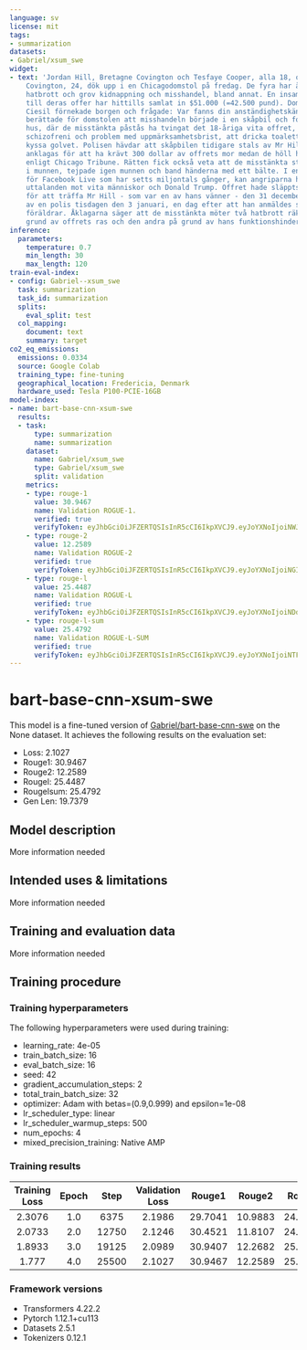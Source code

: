 ```yaml
---
language: sv
license: mit
tags:
- summarization
datasets:
- Gabriel/xsum_swe
widget:
- text: 'Jordan Hill, Bretagne Covington och Tesfaye Cooper, alla 18, och Tanishia
    Covington, 24, dök upp i en Chicagodomstol på fredag. De fyra har åtalats för
    hatbrott och grov kidnappning och misshandel, bland annat. En insamling på nätet
    till deras offer har hittills samlat in $51.000 (=42.500 pund). Domare Maria Kuriakos
    Ciesil förnekade borgen och frågade: Var fanns din anständighetskänsla? Åklagarna
    berättade för domstolen att misshandeln började i en skåpbil och fortsatte i ett
    hus, där de misstänkta påstås ha tvingat det 18-åriga vita offret, som lider av
    schizofreni och problem med uppmärksamhetsbrist, att dricka toalettvatten och
    kyssa golvet. Polisen hävdar att skåpbilen tidigare stals av Mr Hill, som också
    anklagas för att ha krävt 300 dollar av offrets mor medan de höll honom fången,
    enligt Chicago Tribune. Rätten fick också veta att de misstänkta stoppade en strumpa
    i munnen, tejpade igen munnen och band händerna med ett bälte. I en video gjord
    för Facebook Live som har setts miljontals gånger, kan angriparna höras göra nedsättande
    uttalanden mot vita människor och Donald Trump. Offret hade släppts av på en McDonalds
    för att träffa Mr Hill - som var en av hans vänner - den 31 december. Han hittades
    av en polis tisdagen den 3 januari, en dag efter att han anmäldes saknad av sina
    föräldrar. Åklagarna säger att de misstänkta möter två hatbrott räknas, en på
    grund av offrets ras och den andra på grund av hans funktionshinder.'
inference:
  parameters:
    temperature: 0.7
    min_length: 30
    max_length: 120
train-eval-index:
- config: Gabriel--xsum_swe
  task: summarization
  task_id: summarization
  splits:
    eval_split: test
  col_mapping:
    document: text
    summary: target
co2_eq_emissions:
  emissions: 0.0334
  source: Google Colab
  training_type: fine-tuning
  geographical_location: Fredericia, Denmark
  hardware_used: Tesla P100-PCIE-16GB
model-index:
- name: bart-base-cnn-xsum-swe
  results:
  - task:
      type: summarization
      name: summarization
    dataset:
      name: Gabriel/xsum_swe
      type: Gabriel/xsum_swe
      split: validation
    metrics:
    - type: rouge-1
      value: 30.9467
      name: Validation ROGUE-1.
      verified: true
      verifyToken: eyJhbGciOiJFZERTQSIsInR5cCI6IkpXVCJ9.eyJoYXNoIjoiNWJmOWRhNjgzNjNhY2U3Y2VjY2Y0MzU3MmQyNzVlNzE0NmZjY2YxM2EzZmUxMzA3YTQ1MjU0ZGI3ZjU2OTllNCIsInZlcnNpb24iOjF9.vs305ofbXaHXU-APAdgvvMjJgI7Eb2xpNih3yt9lgFzG5EhDmVm2la62vLgiW_ypvc3v-95CFw2RDvX4GjqQDA
    - type: rouge-2
      value: 12.2589
      name: Validation ROGUE-2
      verified: true
      verifyToken: eyJhbGciOiJFZERTQSIsInR5cCI6IkpXVCJ9.eyJoYXNoIjoiNGI4NzFhZDBjZmJhYmFhMmYwZTQ3ZTdkYTY3OWU1MDk2MDNjNDAyODg3Yzc2YjY0MmE1ZGZlYjIyODdiYTZjZCIsInZlcnNpb24iOjF9.Xm9uAyUR_QsOKtw7GM0J6jduoL1-qUVra07cpIGQve8au8T8r94pzvb_r5f5YFKioa1rsG8fT8xCHecV2yPjAg
    - type: rouge-l
      value: 25.4487
      name: Validation ROGUE-L
      verified: true
      verifyToken: eyJhbGciOiJFZERTQSIsInR5cCI6IkpXVCJ9.eyJoYXNoIjoiNDdmMjEyNDRhODI5MWJmNGYyMGRiMzlkOGMwODIyZjgyNDg2M2NjMTAwZTlkYWVkZjUxNjRmNzgzZWU0MGMyNCIsInZlcnNpb24iOjF9.Wx0RQwcx4-rJ2K3EG-RwWxvfTpSYii-DW2Wi9TTre6HkByDHNImzesP7sPJ3AcIoHZzt1kw30652nUpmMW5zDg
    - type: rouge-l-sum
      value: 25.4792
      name: Validation ROGUE-L-SUM
      verified: true
      verifyToken: eyJhbGciOiJFZERTQSIsInR5cCI6IkpXVCJ9.eyJoYXNoIjoiNTFiMDE5YThmNGM5YjMwNThkNzQ1MWUzMGFjNmNiNzE0ZWU0N2I2OTk0MTU4YzkwNzhlNzkzZjI0MjcxNTQ4OSIsInZlcnNpb24iOjF9.uU9p925R6K3m9w-SrfTFb7pbXEfP8T38tsOG9iKiLiLPexQ1sJTTold1oTTWiYOs8oDBIqF1w2eRit4Q7U90Dg
---
```


<!-- This model card has been generated automatically according to the information the Trainer had access to. You
should probably proofread and complete it, then remove this comment. -->

# bart-base-cnn-xsum-swe

This model is a fine-tuned version of [Gabriel/bart-base-cnn-swe](https://huggingface.co/Gabriel/bart-base-cnn-swe) on the None dataset.
It achieves the following results on the evaluation set:
- Loss: 2.1027
- Rouge1: 30.9467
- Rouge2: 12.2589
- Rougel: 25.4487
- Rougelsum: 25.4792
- Gen Len: 19.7379

## Model description

More information needed

## Intended uses & limitations

More information needed

## Training and evaluation data

More information needed

## Training procedure

### Training hyperparameters

The following hyperparameters were used during training:
- learning_rate: 4e-05
- train_batch_size: 16
- eval_batch_size: 16
- seed: 42
- gradient_accumulation_steps: 2
- total_train_batch_size: 32
- optimizer: Adam with betas=(0.9,0.999) and epsilon=1e-08
- lr_scheduler_type: linear
- lr_scheduler_warmup_steps: 500
- num_epochs: 4
- mixed_precision_training: Native AMP

### Training results

| Training Loss | Epoch | Step  | Validation Loss | Rouge1  | Rouge2  | Rougel  | Rougelsum | Gen Len |
|:-------------:|:-----:|:-----:|:---------------:|:-------:|:-------:|:-------:|:---------:|:-------:|
| 2.3076        | 1.0   | 6375  | 2.1986          | 29.7041 | 10.9883 | 24.2149 | 24.2406   | 19.7193 |
| 2.0733        | 2.0   | 12750 | 2.1246          | 30.4521 | 11.8107 | 24.9519 | 24.9745   | 19.6592 |
| 1.8933        | 3.0   | 19125 | 2.0989          | 30.9407 | 12.2682 | 25.4135 | 25.4378   | 19.7195 |
| 1.777         | 4.0   | 25500 | 2.1027          | 30.9467 | 12.2589 | 25.4487 | 25.4792   | 19.7379 |


### Framework versions

- Transformers 4.22.2
- Pytorch 1.12.1+cu113
- Datasets 2.5.1
- Tokenizers 0.12.1
